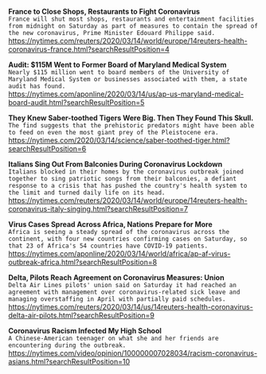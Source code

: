 **France to Close Shops, Restaurants to Fight Coronavirus**\
`France will shut most shops, restaurants and entertainment facilities from midnight on Saturday as part of measures to contain the spread of the new coronavirus, Prime Minister Edouard Philippe said.`\
https://nytimes.com/reuters/2020/03/14/world/europe/14reuters-health-coronavirus-france.html?searchResultPosition=4

**Audit: $115M Went to Former Board of Maryland Medical System**\
`Nearly $115 million went to board members of the University of Maryland Medical System or businesses associated with them, a state audit has found. `\
https://nytimes.com/aponline/2020/03/14/us/ap-us-maryland-medical-board-audit.html?searchResultPosition=5

**They Knew Saber-toothed Tigers Were Big. Then They Found This Skull.**\
`The find suggests that the prehistoric predators might have been able to feed on even the most giant prey of the Pleistocene era.`\
https://nytimes.com/2020/03/14/science/saber-toothed-tiger.html?searchResultPosition=6

**Italians Sing Out From Balconies During Coronavirus Lockdown**\
`Italians blocked in their homes by the coronavirus outbreak joined together to sing patriotic songs from their balconies, a defiant response to a crisis that has pushed the country's health system to the limit and turned daily life on its head.`\
https://nytimes.com/reuters/2020/03/14/world/europe/14reuters-health-coronavirus-italy-singing.html?searchResultPosition=7

**Virus Cases Spread Across Africa, Nations Prepare for More**\
`Africa is seeing a steady spread of the coronavirus across the continent, with four new countries confirming cases on Saturday, so that 23 of Africa's 54 countries have COVID-19 patients.`\
https://nytimes.com/aponline/2020/03/14/world/africa/ap-af-virus-outbreak-africa.html?searchResultPosition=8

**Delta, Pilots Reach Agreement on Coronavirus Measures: Union**\
`Delta Air Lines pilots' union said on Saturday it had reached an agreement with management over coronavirus-related sick leave and managing overstaffing in April with partially paid schedules.`\
https://nytimes.com/reuters/2020/03/14/us/14reuters-health-coronavirus-delta-air-pilots.html?searchResultPosition=9

**Coronavirus Racism Infected My High School**\
`A Chinese-American teenager on what she and her friends are encountering during the outbreak.`\
https://nytimes.com/video/opinion/100000007028034/racism-coronavirus-asians.html?searchResultPosition=10

